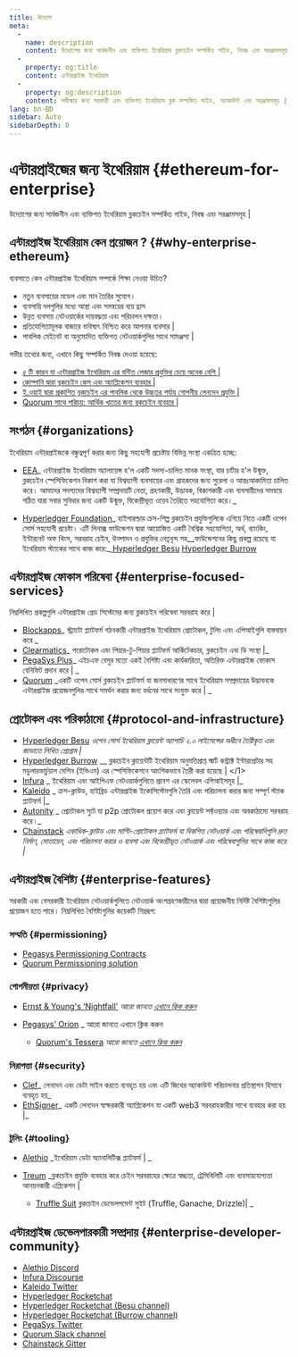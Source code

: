 ```yaml
---
title: উদ্যোগ
meta:
  - 
    name: description
    content: উদ্যোগের জন্য সার্বজনীন এবং ব্যক্তিগত ইথেরিয়াম ব্লকচেইন সম্পর্কিত গাইড, নিবন্ধ এবং সরঞ্জামসমূহ |
  - 
    property: og:title
    content: এন্টারপ্রাইজ ইথেরিয়াম
  - 
    property: og:description
    content: সমীক্ষার জন্য সরকারী এবং ব্যক্তিগত ইথেরিয়াম ব্লক সম্পর্কিত গাইড, অ্যাকাউন্ট এবং সরঞ্জামসমূহ |
lang: bn-BD
sidebar: Auto
sidebarDepth: 0
---
```


# এন্টারপ্রাইজের জন্য ইথেরিয়াম {#ethereum-for-enterprise}

<div class="featured">উদ্যোগের জন্য সার্বজনীন এবং ব্যক্তিগত ইথেরিয়াম ব্লকচেইন সম্পর্কিত গাইড, নিবন্ধ এবং সরঞ্জামসমূহ |</div>

## এন্টারপ্রাইজ ইথেরিয়াম কেন প্রয়োজন ? {#why-enterprise-ethereum}

ব্যবসাতে  কেন এন্টারপ্রাইজ ইথেরিয়াম সম্পর্কে শিক্ষা  নেওয়া  উচিত?

- নতুন ব্যবসায়ের মডেল এবং মান তৈরির সুযোগ।
- ব্যবসায়ি দলগুলির মধ্যে আস্থা এবং সমন্বয়ের ব্যয় হ্রাস
- উন্নত ব্যবসায় নেটওয়ার্কের দায়বদ্ধতা এবং পরিচালন দক্ষতা।
- প্রতিযোগিতামূলক বাজারে ভবিষ্যৎ নিশ্চিত করে  আপনার ব্যবসার |
- পাবলিক মেইনেট বা অনুমোদিত ব্যক্তিগত নেটওয়ার্কগুলির সাথে সামঞ্জস্য |

গভীর তথ্যের জন্য, এখানে কিছু সম্পর্কিত নিবন্ধ দেওয়া হয়েছে:

- [৫ টি কারন যা এন্টারপ্রাইজ ইথেরিয়াম এর  বন্টিত লেজার প্রযুক্তির চেয়ে অনেক বেশি |](https://media.consensys.net/5-reasons-why-enterprise-ethereum-is-so-much-more-than-a-distributed-ledger-technology-c9a89db82cb5)
- [কোম্পানি  দ্বারা ব্লকচেইন কেস এবং অ্যাপ্লিকেশন ব্যবহার |](https://media.consensys.net/enterprise-ethereum-blockchain-use-cases-and-applications-by-industry-3914d1210049)
- [ই.ওয়াই দ্বারা প্রকাশিত ব্লকচেইন এর পাবলিক থেকে উচ্চতর পর্যায় গোপনীয় লেনদেন প্রযুক্তি | ](https://www.ey.com/en_gl/news/2019/04/ey-releases-zero-knowledge-proof-blockchain-transaction-technology-to-the-public-domain-to-advance-blockchain-privacy-standards)
- [ Quorum সাথে পরিচয়: আর্থিক খাতের জন্য ব্লকচেইন ব্যবহার |](https://medium.com/blockchain-at-berkeley/introduction-to-quorum-blockchain-for-the-financial-sector-58813f84e88c)

## সংগঠন {#organizations}

ইথেরিয়াম এন্টারপ্রাইজকে বন্ধুত্বপূর্ণ করার জন্য কিছু সহযোগী প্রচেষ্টায়  বিভিন্ন সংস্থা একত্রিত হচ্ছে:

- [EEA](https://entethalliance.org/)_ এন্টারপ্রাইজ ইথেরিয়াম অ্যালায়েন্স হ'ল একটি সদস্য-চালিত মানক সংস্থা, যার চার্টার হ'ল উন্মুক্ত, ব্লকচেইন স্পেসিফিকেশন বিকাশ করা যা বিশ্বব্যাপী ব্যবসায়ের এবং গ্রাহকদের জন্য সুরেলা ও আন্তঃআকামিতা চালিত করে। আমাদের সদস্যদের বিশ্বব্যাপী সম্প্রদায়টি নেতা, গ্রহণকারী, উদ্ভাবক, বিকাশকারী এবং ব্যবসায়ীদের সমন্বয়ে গঠিত যারা সবার সুবিধার জন্য একটি উন্মুক্ত, বিকেন্দ্রীভূত ওয়েব তৈরিতে সহযোগিতা করে।_

- [Hyperledger Foundation](https://hyperledger.org)_ হাইপারল্ডার ক্রস-শিল্প ব্লকচেইন প্রযুক্তিগুলিকে এগিয়ে নিতে একটি ওপেন সোর্স সহযোগী প্রচেষ্টা। এটি লিনাক্স ফাউন্ডেশন দ্বারা আয়োজিত একটি বৈশ্বিক সহযোগিতা, অর্থ, ব্যাংকিং, ইন্টারনেট অফ থিংস, সরবরাহ চেইন, উত্পাদন ও প্রযুক্তির নেতৃবৃন্দ সহ__ফাউন্ডেশনের কিছু প্রকল্প রয়েছে যা ইথেরিয়াম স্ট্যাকের সাথে কাজ করে:_[ Hyperledger Besu](https://www.hyperledger.org/blog/2019/08/29/announcing-hyperledger-besu) [Hyperledger Burrow](https://www.hyperledger.org/projects/hyperledger-burrow)

## এন্টারপ্রাইজ ফোকাস পরিষেবা {#enterprise-focused-services}

নিম্নলিখিত প্রকল্পগুলি এন্টারপ্রাইজ গ্রেড সিস্টেমের জন্য ব্লকচেইন পরিষেবা সরবরাহ করে |

- [Blockapps](https://blockapps.net/)_ স্ট্র্যাটো প্ল্যাটফর্ম গঠনকারী এন্টারপ্রাইজ ইথেরিয়াম প্রোটোকল, টুলিং এবং এপিআইগুলি বাস্তবায়ন করে _
- [Clearmatics](https://www.clearmatics.com/about)_ পরোটোকল এবং পিয়ার-টু-পিয়ার প্ল্যাটফর্ম আর্কিটেকচার, ব্লকচেইন এবং ডি সংস্থা |_
- [PegaSys Plus](https://pegasys.tech/enterprise/)_ এইচএফ বেসুর  মতো   একই বৈশিষ্ট্য এবং কার্যকারিতা, অতিরিক্ত  এন্টারপ্রাইজ ফোকাস বেনিফিট প্রদান করে | _
- [Quorum](https://www.goquorum.com/) _একটি ওপেন সোর্স ব্লকচেইন প্ল্যাটফর্ম যা জনসাধারণের সাথে ইথেরিয়াম সম্প্রদায়ের উদ্ভাবনকে এন্টারপ্রাইজ প্রয়োজনগুলির সাথে সমর্থন করার জন্য বর্ধনের সাথে সংযুক্ত করে | _

## প্রোটোকল এবং পরিকাঠামো {#protocol-and-infrastructure}

- [Hyperledger Besu](https://www.hyperledger.org/projects/besu) _ওপেন সোর্স ইথেরিয়াম ক্লায়েন্ট অ্যাপাচি ২.০ লাইসেন্সের অধীনে তৈরীকৃত  এবং জাভাতে লিখিত প্রোগ্রাম |_
- [Hyperledger Burrow](https://www.hyperledger.org/projects/hyperledger-burrow) __   ব্লকচেইন ক্লায়েন্টটি ইথেরিয়াম  অনুমতিপ্রাপ্ত স্মার্ট কন্ট্রাক্ট ইন্টারপ্রেটার সহ মডুলারভার্চুয়াল মেশিন (ইভিএম) এর স্পেসিফিকেশনে আংশিকভাবে  তৈরী করা  হয়েছে | </1>
- [Infura](https://infura.io/) _ ইথেরিয়াম এবং আইপিএফ নেটওয়ার্কগুলিতে প্রবেশ এর স্কেলেবল এপিআইসমূহ |_
- [Kaleido](https://kaleido.io/) _ ক্রস-ক্লাউড, হাইব্রিড এন্টারপ্রাইজ ইকোসিস্টেমগুলি তৈরি এবং পরিচালনা করার জন্য সম্পূর্ণ  স্ট্যাক প্ল্যাটফর্ম |_
- [Autonity](https://www.clearmatics.com/about/) _ প্রোটোকল স্যুট যা p2p প্রোটোকল প্রয়োগ করে এবং ক্লায়েন্ট সফ্টওয়্যার এবং অবকাঠামো সরবরাহ করে।_
- [Chainstack](https://chainstack.com/) _একাধিক-ক্লাউড এবং মাল্টি-প্রোটোকল প্ল্যাটফর্ম যা বিকশিত নেটওয়ার্ক এবং পরিষেবাদিগুলি দ্রুত নির্মাণ, মোতায়েন, এবং পরিচালনা করার ও ব্যবসা এবং বিকেন্দ্রীভূত নেটওয়ার্ক এবং পরিষেবাগুলির সাথে কাজ করে |_

## এন্টারপ্রাইজ বৈশিষ্ট্য {#enterprise-features}

সরকারী এবং বেসরকারী ইথেরিয়াম নেটওয়ার্কগুলিতে নেটওয়ার্ক অংশগ্রহণকারীদের দ্বারা প্রয়োজনীয় নির্দিষ্ট বৈশিষ্ট্যগুলির প্রয়োজন হতে পারে। নিম্নলিখিত বৈশিষ্ট্যগুলির কয়েকটি নিম্নরূপ:

### সম্মতি {#permissioning}

- [Pegasys Permissioning Contracts](https://github.com/PegaSysEng/permissioning-smart-contracts)
- [Quorum Permissioning solution](https://github.com/jpmorganchase/quorum/wiki/Security)

### গোপনীয়তা {#privacy}

- [Ernst & Young's ‘Nightfall'](https://github.com/EYBlockchain/nightfall) _আরো জানতে [  এখানে ক্লিক করুন ](https://bravenewcoin.com/insights/ernst-and-young-rolls-out-'nightfall-to-enable-private-transactions-on)_
- [Pegasys' Orion](https://docs.pantheon.pegasys.tech/en/stable/Concepts/Privacy/Privacy-Overview/) _ আরো জানতে
এখানে ক্লিক করুন </em></li> 
  
  - [Quorum's Tessera](https://docs.goquorum.com/en/latest/Privacy/Tessera/Tessera/) _আরো জানতে [ এখানে ক্লিক করুন ](https://github.com/jpmorganchase/tessera/wiki/How-Tessera-works)_</ul> 



### নিরাপত্তা {#security}

- [Clef](https://geth.ethereum.org/clef/Overview)_ লেনদেন এবং ডেটা সাইন করতে ব্যবহৃত হয় এবং এটি জিথের অ্যাকাউন্ট পরিচালনার প্রতিস্থাপন হিসাবে ব্যবহৃত হয়_
- [EthSigner](https://gitter.im/PegaSysEng/EthSigner)_ একটি লেনদেন স্বাক্ষরকারী অ্যাপ্লিকেশন  যা  একটি web3 সরবরাহকারীর সাথে ব্যবহার করা হয়  |_



### টুলিং {#tooling}

- [Alethio](https://aleth.io/) _ইথেরিয়াম ডেটা অ্যানালিটিক্স প্ল্যাটফর্ম | _
- [Treum](https://treum.io/) _ব্লকচেইন প্রযুক্তি ব্যবহার করে চেইন সরবরাহের ক্ষেত্রে স্বচ্ছতা, ট্রেসিবিলিটি এবং ব্যবসায়যোগ্যতা আনয়নকারী এপ্লিকেশন  |</li> 
  
  - [Truffle Suit](https://trufflesuite.com) ব্লকচেইন  ডেভেলপমেন্ট  সুইট (Truffle, Ganache, Drizzle)| _</li> </ul> 
  
  

## এন্টারপ্রাইজ ডেভেলপারকারী সম্প্রদায় {#enterprise-developer-community}

- [Alethio Discord](https://discord.gg/d2t8NuU)
- [Infura Discourse](https://community.infura.io/)
- [Kaleido Twitter](https://twitter.com/Kaleido_io)
- [Hyperledger Rocketchat](https://chat.hyperledger.org/)
- [Hyperledger Rocketchat (Besu channel)](https://chat.hyperledger.org/channel/besu)
- [Hyperledger Rocketchat (Burrow channel)](https://chat.hyperledger.org/channel/burrow)
- [PegaSys Twitter](https://twitter.com/Kaleido_io)
- [Quorum Slack channel](http://bit.ly/quorum-slack)
- [Chainstack Gitter](https://gitter.im/chainstack/Lobby)
